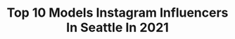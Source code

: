---
title: Top 10 Models Instagram Influencers In Seattle In 2021
description: >-
  Find top models Instagram influencers in Seattle in 2021. Most popular hashtags: #quarantine #fashion #seattle.
platform: Instagram
hits: 99
text_top: See the best Instagram accounts on inBeat.
text_bottom: Our search engine aggregates 99 Instagram influencers like this in Seattle, United States for you to work with.
profiles:
  - username: "tcarstens09"
    fullname: >-
      Trevor Carstens
    bio: >-
      📍Los Angeles | Emergency #Nurse| Northwest Raised | TCM Models, Seattle |
    location: "United States"
    followers: 46202
    engagement: 769
    commentsToLikes: 0.020190
    id: ckap758woiooh0i786ma66ros
    verified: false
    hashtags: "#stayhome, #yosemite, #nurse, #halfdome"
  - username: "mdelay"
    fullname: >-
      Molly Delay
    bio: >-
      seattle models guild
    location: "United States"
    followers: 2524
    engagement: 3301
    commentsToLikes: 0.018871
    id: ck0w0updwg4jd0i19cpz48jtd
    verified: false
    hashtags: ""
  - username: "markiewilliams"
    fullname: >-
      ATHLETE•ADVOCATE•ENTREPRENEUR
    bio: >-
      6x NQ NPC Bikini Athlete @thepros_ifbb_npc @fittraxmeals @citysupplements Athlete 💜Survivor Domestic Violence & Human Trafficking & Victims Advocate💜
    location: "United States"
    followers: 38916
    engagement: 166
    commentsToLikes: 0.078495
    id: ck6ufcplww9g60j710zz1yhkx
    verified: false
    hashtags: "#domesticviolencesurvivor, #domesticviolenceawarenessmonth, #markie, #npcbikinicompetitor"
  - username: "womenhoopers"
    fullname: >-
      
    bio: >-
      WNBA&Overseas 🏀
    location: "United States"
    followers: 13877
    engagement: 1089
    commentsToLikes: 0.008345
    id: ck14int7fgbox0i19af2i74d1
    verified: false
    hashtags: "#fitgirl, #workout, #nba, #basketball"
  - username: "thealexishenry"
    fullname: >-
      Lex ⭐️
    bio: >-
      Fashunnnn. *two snaps* NYC: @yaniimodels @red_models MIAMI: @nextmodels SEATTLE:@heffnermanagement #MentalHealth is health 🧠 @theplusonepodcast 🌎❤️
    location: "United States"
    followers: 28209
    engagement: 247
    commentsToLikes: 0.026560
    id: ck14iilrpfl690i19kq703u98
    verified: false
    hashtags: "#quarantine, #tiktok, #motherhood, #facetimephotoshoot"
  - username: "aelflaedmodel"
    fullname: >-
      Aelflaed
    bio: >-
      (elf-led) Seattle. Cosplayer. Performer. Model. LARPer. Twitch Affiliate. Follow my tiny gremlin @laikathegremlin
    location: "United States"
    followers: 26208
    engagement: 462
    commentsToLikes: 0.012087
    id: ck15pbp22x2vl0i195l2aksta
    verified: false
    hashtags: "#goth, #witch, #halloween, #spooky"
  - username: "3colorfulyorkies"
    fullname: >-
      Rylee • Zoey • Kyra
    bio: >-
      MODELS|PUPFLUENCER|TRAVELSIZE 📍Seattle,WA 🐶𝙆𝙮𝙧𝙖 6•𝟣𝟫• 𝟢𝟫 🐶𝙍𝙮𝙡𝙚𝙚 𝟤•𝟣𝟧•𝟣𝟨 🐶𝙕𝙤𝙚𝙮 𝟩•𝟣𝟢•𝟣7 Seen in @vogue @fashionweekonline @thedailybeast 🛍 @pawpup_shop
    location: "United States"
    followers: 22461
    engagement: 645
    commentsToLikes: 0.228700
    id: ck0u1chxnwkau0i193iqjwjhr
    verified: false
    hashtags: "#fashionfriday, #doglover, #9gag, #doglife"
  - username: "michaellantphotography"
    fullname: >-
      Michael Lant
    bio: >-
      Auburn / Seattle Photographer / Videographer / Model Portrait / Wedding / Event / Product / Film DM / Email for Inquires Personal: @TheMichaelLant
    location: "United States"
    followers: 6251
    engagement: 184
    commentsToLikes: 0.024367
    id: ck14gm6f45wok0i1924afar8s
    verified: false
    hashtags: "#portraitphotography, #guitarist, #fashionshoot, #life"
  - username: "richardwilk"
    fullname: >-
      Richard Wilk • Las Vegas
    bio: >-
      📍Las Vegas | from Toronto That guy from the BBC show... “Gambling in Las Vegas” 🎬 #creatingfirsts for #celebrities and YOU⭐️
    location: "United States"
    followers: 56002
    engagement: 409
    commentsToLikes: 0.047271
    id: ck136qlur7rwh0i1911d5jmrf
    verified: false
    hashtags: "#fitguys, #richardwilk, #wwe, #fitgirl"
  - username: "modachrome"
    fullname: >-
      jessy
    bio: >-
      seattle 🛸 accidental plus model 🤙 @diarymodachrome
    location: "United States"
    followers: 36207
    engagement: 359
    commentsToLikes: 0.027189
    id: ck8t8dleik1uy0j78vejd84mf
    verified: false
    hashtags: "#reebokpartner, #justgotmyzennis, #1110918, #hellooo"
---
